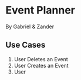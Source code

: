 
# Event Planner

By Gabriel & Zander


## Use Cases

1. User Deletes an Event
2. User Creates an Event
3. User 